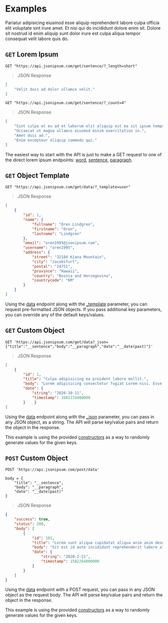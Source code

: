 # Examples
Pariatur adipisicing eiusmod esse aliquip reprehenderit labore culpa officia elit voluptate sint irure amet. Et nisi qui do incididunt dolore enim sit. Dolore sit nostrud id enim aliquip sunt dolor irure est culpa aliqua tempor consequat velit labore quis do.

## `GET` Lorem Ipsum

```shell
GET "https://api.jsonipsum.com/get/sentence/?_length=short"
```
> JSON Response

```json
[
    "Velit duis ad dolor ullamco velit."
]
```
```shell
GET "https://api.jsonipsum.com/get/sentence/?_count=4"
```
> JSON Response

```json
[
    "Sint culpa et eu ad et laborum elit aliquip est ea sit ipsum tempor nisi incididunt.",
    "Occaecat ut magna ullamco eiusmod minim exercitation in.",
    "Amet duis ad.",
    "Enim excepteur aliquip commodo qui."
]
```

The easiest way to start with the API is just to make a GET request to one of the direct lorem ipsum endpoints: [word](#word), [sentence](#sentence), [paragraph](#paragraph).



## `GET` Object Template

```shell
GET "https://api.jsonipsum.com/get/data/?_template=user"
```
> JSON Response

```json
[
    {
        "id": 1,
        "name": {
            "fullname": "Oren Lindgren",
            "firstname": "Oren",
            "lastname": "Lindgren"
        },
        "email": "oren1995@jsonipsum.com",
        "username": "oren1995",
        "address": {
            "street": "32184 Kiana Mountain",
            "city": "Jacobsfurt",
            "postal": "24751",
            "province": "Hawaii",
            "country": "Bosnia and Herzegovina",
            "countrycode": "KM"
        }
    }
]
```

Using the [data](#data) endpoint along with the [_template](#template) parameter, you can request pre-formatted JSON objects. If you pass additional key parameters, you can override any of the default keys/values.



## `GET` Custom Object

```shell
GET 'https://api.jsonipsum.com/get/data?_json={"title":"__sentence","body":"__paragraph","date":"__date(past)"}'
```
> JSON Response

```json
[
    {
        "id": 1,
        "title": "Culpa adipisicing ea proident labore mollit.",
        "body": "Lorem adipisicing consectetur fugiat Lorem nisi. Esse aliqua duis proident eiusmod voluptate commodo irure esse enim occaecat. Dolore elit dolor consectetur mollit et dolore aliqua culpa quis dolor ea proident sint. Magna veniam aliqua consectetur consequat dolor pariatur eu magna proident ipsum reprehenderit dolor duis Lorem culpa ad. Magna exercitation in commodo sunt in ex voluptate laborum quis dolor sint est exercitation tempor et. Eiusmod proident ea sint fugiat exercitation amet adipisicing nulla fugiat nulla ea enim dolor elit veniam sit qui. Exercitation nisi eiusmod ad nostrud et veniam incididunt dolore dolor et culpa elit aliqua ipsum.",
        "date": {
            "string": "2020-10-11",
            "timestamp": 1602374400000
        }    }
]
```

Using the [data](#data) endpoint along with the [_json](#json) parameter, you can pass in any JSON object, as a string. The API will parse key/value pairs and return the object in the response.

This example is using the provided [constructors](#constructors) as a way to randomly generate values for the given keys.


## `POST` Custom Object

```shell
POST 'https://api.jsonipsum.com/post/data'

body = {
    "title": "__sentence",
    "body": "__paragraph",
    "date": "__date(past)"
}
```
> JSON Response

```json
{
    "success": true,
    "status": 200,
    "body": [
        {
            "id": 101,
            "title": "Lorem sunt aliqua cupidatat aliqua anim anim deserunt minim sunt nostrud eiusmod Lorem ut esse cupidatat.",
            "body": "Sit est id aute incididunt reprehenderit labore aliqua incididunt ullamco amet irure consequat qui quis proident dolore. Do quis voluptate elit nisi amet dolor irure dolor quis Lorem ex occaecat. Dolore enim commodo dolore. Ea aliquip aliqua labore nulla nisi mollit ipsum amet elit commodo id ex nisi nisi reprehenderit. Occaecat incididunt deserunt proident in mollit tempor esse consequat cillum exercitation officia laborum non laboris. Anim eu nulla nulla. Commodo elit esse labore sunt ea duis sint consectetur tempor aliqua velit commodo est laborum deserunt. Elit laborum non voluptate cupidatat commodo pariatur minim excepteur laboris qui ut. Ad ex velit commodo eiusmod anim culpa quis. Elit tempor ullamco consectetur minim dolore cillum aute cupidatat mollit labore qui anim id.",
            "date": {
                "string": "2020-2-21",
                "timestamp": 1582264800000
            }
        }
    ]
}
```

Using the [data](#data) endpoint with a POST request, you can pass in any JSON object as the request body. The API will parse key/value pairs and return the object in the response.

This example is using the provided [constructors](#constructors) as a way to randomly generate values for the given keys.

